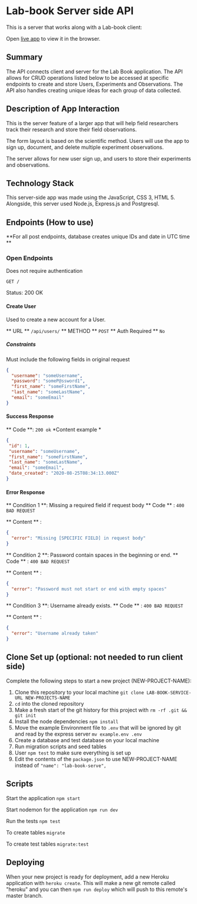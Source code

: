 # Lab-book Server side API

This is a server that works along with a Lab-book client: 

Open [live app](https://frozen-lowlands-31689.herokuapp.com/) to view it in the browser.

## Summary 
The API connects client and server for the Lab Book application. The API allows for CRUD operations listed below to be accessed at specific endpoints to create and store Users, Experiments and Observations. The API also handles creating unique ideas for each group of data collected. 

## Description of App Interaction
This is the server feature of a larger app that will help field researchers track their research and store their field observations.

The form layout is based on the scientific method. Users will use the app to sign up, document, and delete multiple experiment observations.

The server allows for new user sign up, and users to store their experiments and observations. 

## Technology Stack
This server-side app was made using the JavaScript, CSS 3, HTML 5. Alongside, this server used Node.js, Express.js and Postgresql.


## Endpoints (How to use)
**For all post endpoints, database creates unique IDs and date in UTC time **

### Open Endpoints
Does not require authentication

```
GET /
```

Status: 200 OK 

#### Create User
Used to create a new account for a User. 

** URL ** `/api/users/`
** METHOD ** `POST`
** Auth Required ** `No`

##### Constraints 
Must include the following fields in original request 

``` json
{
  "username": "someUsername",
  "password": "someP@ssword1",
  "first_name": "someFirstName",
  "last_name": "someLastName",
  "email": "someEmail"
}
```

#### Success Response

** Code **: `200 ok`
*Content example *
 ``` json 
 {
  "id": 1,
  "username": "someUsername",
  "first_name": "someFirstName",
  "last_name": "someLastName",
  "email": "someEmail",
  "date_created": "2020-08-25T08:34:13.000Z"
 }
```

#### Error Response
** Condition 1 **: Missing a required field if request body 
** Code ** : `400 BAD REQUEST`

** Content ** : 
``` json
{
  "error": "Missing [SPECIFIC FIELD] in request body"
}

```
** Condition 2 **: Password contain spaces in the beginning or end. 
** Code ** : `400 BAD REQUEST`

** Content ** : 
``` json
{
  "error": "Password must not start or end with empty spaces"
}
```
** Condition 3 **: Username already exists. 
** Code ** : `400 BAD REQUEST`

** Content ** : 
``` json
{
  "error": "Username already taken"
}
```


## Clone Set up (optional: not needed to run client side)

Complete the following steps to start a new project (NEW-PROJECT-NAME):

1. Clone this repository to your local machine `git clone LAB-BOOK-SERVICE-URL NEW-PROJECTS-NAME`
2. `cd` into the cloned repository
3. Make a fresh start of the git history for this project with `rm -rf .git && git init`
4. Install the node dependencies `npm install`
5. Move the example Environment file to `.env` that will be ignored by git and read by the express server `mv example.env .env`
6. Create a database and test database on your local machine
7. Run migration scripts and seed tables
8. User `npm test` to make sure everything is set up
9. Edit the contents of the `package.json` to use NEW-PROJECT-NAME instead of `"name": "lab-book-serve",`

## Scripts

Start the application `npm start`

Start nodemon for the application `npm run dev`

Run the tests `npm test`

To create tables `migrate`
    
To create test tables `migrate:test`

## Deploying

When your new project is ready for deployment, add a new Heroku application with `heroku create`. This will make a new git remote called "heroku" and you can then `npm run deploy` which will push to this remote's master branch.